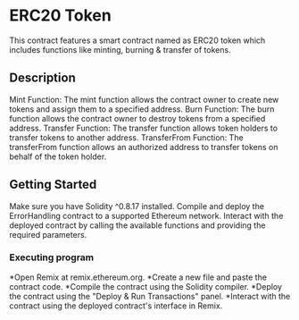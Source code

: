 # ERC20 Token

This contract features a smart contract named as ERC20 token which includes functions like minting, burning & transfer of tokens.

## Description

Mint Function: The mint function allows the contract owner to create new tokens and assign them to a specified address.
Burn Function: The burn function allows the contract owner to destroy tokens from a specified address.
Transfer Function: The transfer function allows token holders to transfer tokens to another address.
TransferFrom Function: The transferFrom function allows an authorized address to transfer tokens on behalf of the token holder.

## Getting Started
Make sure you have Solidity ^0.8.17 installed.
Compile and deploy the ErrorHandling contract to a supported Ethereum network.
Interact with the deployed contract by calling the available functions and providing the required parameters.

### Executing program

*Open Remix at remix.ethereum.org.
*Create a new file and paste the contract code.
*Compile the contract using the Solidity compiler.
*Deploy the contract using the "Deploy & Run Transactions" panel.
*Interact with the contract using the deployed contract's interface in Remix.



